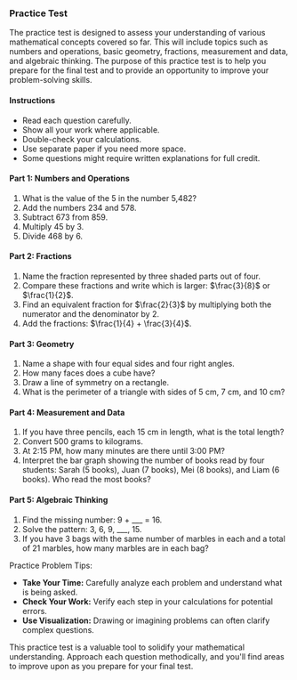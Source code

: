 ### Practice Test

The practice test is designed to assess your understanding of various mathematical concepts covered so far. This will include topics such as numbers and operations, basic geometry, fractions, measurement and data, and algebraic thinking. The purpose of this practice test is to help you prepare for the final test and to provide an opportunity to improve your problem-solving skills.

#### Instructions

- Read each question carefully.
- Show all your work where applicable.
- Double-check your calculations.
- Use separate paper if you need more space.
- Some questions might require written explanations for full credit.

#### Part 1: Numbers and Operations

1. What is the value of the 5 in the number 5,482?
2. Add the numbers 234 and 578.
3. Subtract 673 from 859.
4. Multiply 45 by 3.
5. Divide 468 by 6.

#### Part 2: Fractions

1. Name the fraction represented by three shaded parts out of four.
2. Compare these fractions and write which is larger: $\frac{3}{8}$ or $\frac{1}{2}$.
3. Find an equivalent fraction for $\frac{2}{3}$ by multiplying both the numerator and the denominator by 2.
4. Add the fractions: $\frac{1}{4} + \frac{3}{4}$.

#### Part 3: Geometry

1. Name a shape with four equal sides and four right angles.
2. How many faces does a cube have?
3. Draw a line of symmetry on a rectangle.
4. What is the perimeter of a triangle with sides of 5 cm, 7 cm, and 10 cm?

#### Part 4: Measurement and Data

1. If you have three pencils, each 15 cm in length, what is the total length?
2. Convert 500 grams to kilograms.
3. At 2:15 PM, how many minutes are there until 3:00 PM?
4. Interpret the bar graph showing the number of books read by four students: Sarah (5 books), Juan (7 books), Mei (8 books), and Liam (6 books). Who read the most books?

#### Part 5: Algebraic Thinking

1. Find the missing number: 9 + ___ = 16.
2. Solve the pattern: 3, 6, 9, ___, 15.
3. If you have 3 bags with the same number of marbles in each and a total of 21 marbles, how many marbles are in each bag?

Practice Problem Tips:
- **Take Your Time:** Carefully analyze each problem and understand what is being asked.
- **Check Your Work:** Verify each step in your calculations for potential errors.
- **Use Visualization:** Drawing or imagining problems can often clarify complex questions.

This practice test is a valuable tool to solidify your mathematical understanding. Approach each question methodically, and you'll find areas to improve upon as you prepare for your final test.